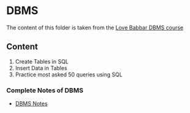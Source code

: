 # DBMS

The content of this folder is taken from the [Love Babbar DBMS course](https://youtube.com/playlist?list=PLDzeHZWIZsTpukecmA2p5rhHM14bl2dHU&si=4Yte5RCotZUcGs4h)

## Content

1. Create Tables in SQL
2. Insert Data in Tables
3. Practice most asked 50 queries using SQL

### Complete Notes of DBMS

- [DBMS Notes](https://drive.google.com/file/d/1y3KKghRhQjKfbWhvLipMOCCemKd_XdTm/view)
